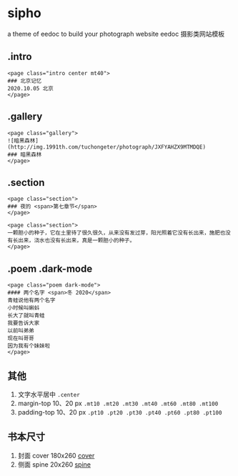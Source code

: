 # sipho
a theme of eedoc to build your photograph website
eedoc 摄影类网站模板

## .intro
```
<page class="intro center mt40">
### 北京记忆
2020.10.05 北京
</page>
```

## .gallery
```
<page class="gallery">
![暗黑森林](http://img.1991th.com/tuchongeter/photograph/JXFYAHZX9MTMDQE)
### 暗黑森林
</page>
```

## .section
```
<page class="section">
### 夜的 <span>第七章节</span>
</page>

<page class="section">
一颗胆小的种子，它在土里待了很久很久，从来没有发过芽，阳光照着它没有长出来，施肥也没有长出来，浇水也没有长出来，真是一颗胆小的种子。
</page>
```

## .poem .dark-mode
```
<page class="poem dark-mode">
#### 两个名字 <span>冬 2020</span>
青蛙说他有两个名字
小时候叫蝌蚪
长大了就叫青蛙
我要告诉大家
以前叫弟弟
现在叫哥哥
因为我有个妹妹啦
</page>
```

## 其他
1. 文字水平居中 `.center`
2. margin-top 10、20 px `.mt10 .mt20 .mt30 .mt40 .mt60 .mt80 .mt100`
3. padding-top 10、20 px `.pt10 .pt20 .pt30 .pt40 .pt60 .pt80 .pt100`

## 书本尺寸
1. 封面 cover 180x260 [cover](http://www.1991.wiki/tpl/2/img/cover1.svg) 
2. 侧面 spine  20x260 [spine](http://www.1991.wiki/tpl/2/img/spine1.svg)